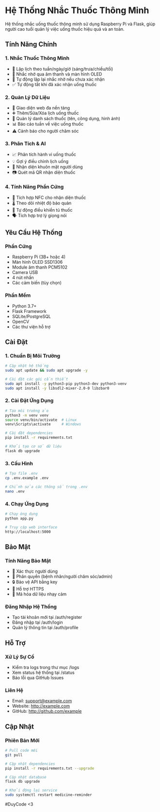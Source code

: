 # Hệ Thống Nhắc Thuốc Thông Minh

Hệ thống nhắc uống thuốc thông minh sử dụng Raspberry Pi và Flask, giúp người cao tuổi quản lý việc uống thuốc hiệu quả và an toàn.

## Tính Năng Chính

### 1. Nhắc Thuốc Thông Minh
- 📅 Lập lịch theo tuần/ngày/giờ (sáng/trưa/chiều/tối)
- 🔔 Nhắc nhở qua âm thanh và màn hình OLED
- 🔄 Tự động lặp lại nhắc nhở nếu chưa xác nhận
- ✅ Tự động tắt khi đã xác nhận uống thuốc

### 2. Quản Lý Dữ Liệu
- 📱 Giao diện web đa nền tảng
- ➕ Thêm/Sửa/Xóa lịch uống thuốc
- 📝 Quản lý danh sách thuốc (tên, công dụng, hình ảnh)
- 📊 Báo cáo tuần về việc uống thuốc
- ⚠️ Cảnh báo cho người chăm sóc

### 3. Phân Tích & AI
- 📈 Phân tích hành vi uống thuốc
- 💡 Gợi ý điều chỉnh lịch uống
- 👤 Nhận diện khuôn mặt người dùng
- 📷 Quét mã QR nhận diện thuốc

### 4. Tính Năng Phần Cứng
- 📍 Tích hợp NFC cho nhận diện thuốc
- 🌡️ Theo dõi nhiệt độ bảo quản
- 🔐 Tự động điều khiển tủ thuốc
- 🗣️ Tích hợp trợ lý giọng nói

## Yêu Cầu Hệ Thống

### Phần Cứng
- Raspberry Pi (3B+ hoặc 4)
- Màn hình OLED SSD1306
- Module âm thanh PCM5102
- Camera USB
- 4 nút nhấn
- Các cảm biến (tùy chọn)

### Phần Mềm
- Python 3.7+
- Flask Framework
- SQLite/PostgreSQL
- OpenCV
- Các thư viện hỗ trợ

## Cài Đặt

### 1. Chuẩn Bị Môi Trường
```bash
# Cập nhật hệ thống
sudo apt update && sudo apt upgrade -y

# Cài đặt các gói cần thiết
sudo apt install -y python3-pip python3-dev python3-venv
sudo apt install -y libsdl2-mixer-2.0-0 libzbar0
```

### 2. Cài Đặt Ứng Dụng
```bash
# Tạo môi trường ảo
python3 -m venv venv
source venv/bin/activate  # Linux
venv\Scripts\activate     # Windows

# Cài đặt dependencies
pip install -r requirements.txt

# Khởi tạo cơ sở dữ liệu
flask db upgrade
```

### 3. Cấu Hình
```bash
# Tạo file .env
cp .env.example .env

# Chỉnh sửa các thông số trong .env
nano .env
```

### 4. Chạy Ứng Dụng
```bash
# Chạy ứng dụng
python app.py

# Truy cập web interface
http://localhost:5000
```

## Bảo Mật

### Tính Năng Bảo Mật
- 🔐 Xác thực người dùng
- 👥 Phân quyền (bệnh nhân/người chăm sóc/admin)
- 🔒 Bảo vệ API bằng key
- 📡 Hỗ trợ HTTPS
- 🔑 Mã hóa dữ liệu nhạy cảm

### Đăng Nhập Hệ Thống
- Tạo tài khoản mới tại /auth/register
- Đăng nhập tại /auth/login
- Quản lý thông tin tại /auth/profile

## Hỗ Trợ

### Xử Lý Sự Cố
- Kiểm tra logs trong thư mục /logs
- Xem status hệ thống tại /status
- Báo lỗi qua GitHub Issues

### Liên Hệ
- Email: support@example.com
- Website: http://example.com
- GitHub: http://github.com/example

## Cập Nhật

### Phiên Bản Mới
```bash
# Pull code mới
git pull

# Cập nhật dependencies
pip install -r requirements.txt --upgrade

# Cập nhật database
flask db upgrade

# Khởi động lại service
sudo systemctl restart medicine-reminder
```

#DuyCode <3